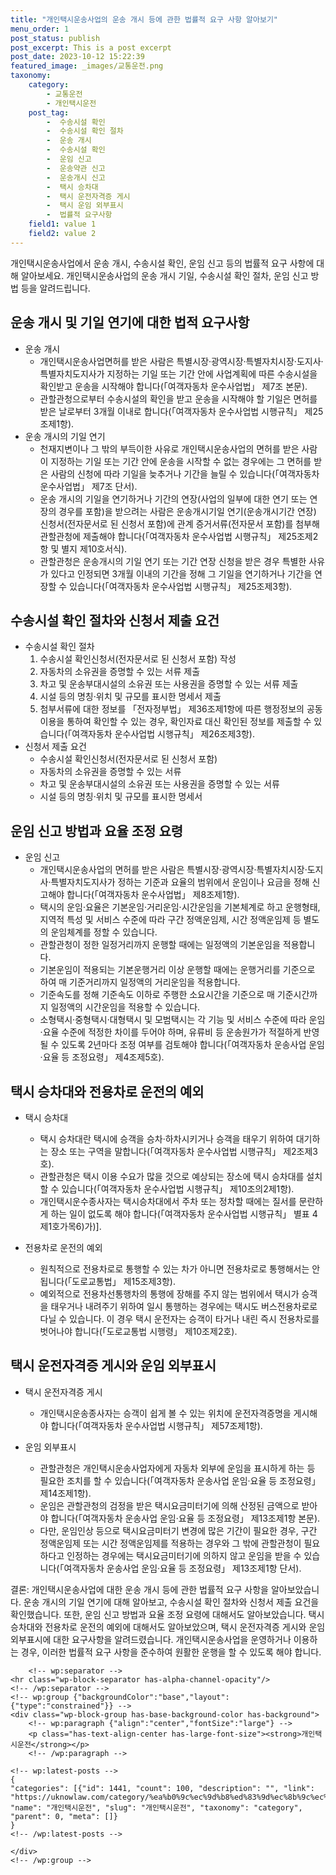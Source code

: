 ```yaml
---
title: "개인택시운송사업의 운송 개시 등에 관한 법률적 요구 사항 알아보기"
menu_order: 1
post_status: publish
post_excerpt: This is a post excerpt
post_date: 2023-10-12 15:22:39
featured_image: _images/교통운전.png
taxonomy:
    category:
        - 교통운전
        - 개인택시운전
    post_tag:
        -  수송시설 확인
        -  수송시설 확인 절차
        -  운송 개시
        -  수송시설 확인
        -  운임 신고
        -  운송약관 신고
        -  운송개시 신고
        -  택시 승차대
        -  택시 운전자격증 게시
        -  택시 운임 외부표시
        -  법률적 요구사항
    field1: value 1
    field2: value 2
---
```



 개인택시운송사업에서 운송 개시, 수송시설 확인, 운임 신고 등의 법률적 요구 사항에 대해 알아보세요. 개인택시운송사업의 운송 개시 기일, 수송시설 확인 절차, 운임 신고 방법 등을 알려드립니다.

## 운송 개시 및 기일 연기에 대한 법적 요구사항

- 운송 개시
   - 개인택시운송사업면허를 받은 사람은 특별시장·광역시장·특별자치시장·도지사·특별자치도지사가 지정하는 기일 또는 기간 안에 사업계획에 따른 수송시설을 확인받고 운송을 시작해야 합니다(「여객자동차 운수사업법」 제7조 본문).
   - 관할관청으로부터 수송시설의 확인을 받고 운송을 시작해야 할 기일은 면허를 받은 날로부터 3개월 이내로 합니다(「여객자동차 운수사업법 시행규칙」 제25조제1항).
- 운송 개시의 기일 연기
   - 천재지변이나 그 밖의 부득이한 사유로 개인택시운송사업의 면허를 받은 사람이 지정하는 기일 또는 기간 안에 운송을 시작할 수 없는 경우에는 그 면허를 받은 사람의 신청에 따라 기일을 늦추거나 기간을 늘릴 수 있습니다(「여객자동차 운수사업법」 제7조 단서).
   - 운송 개시의 기일을 연기하거나 기간의 연장(사업의 일부에 대한 연기 또는 연장의 경우를 포함)을 받으려는 사람은 운송개시기일 연기(운송개시기간 연장) 신청서(전자문서로 된 신청서 포함)에 관계 증거서류(전자문서 포함)를 첨부해 관할관청에 제출해야 합니다(「여객자동차 운수사업법 시행규칙」 제25조제2항 및 별지 제10호서식).
   - 관할관청은 운송개시의 기일 연기 또는 기간 연장 신청을 받은 경우 특별한 사유가 있다고 인정되면 3개월 이내의 기간을 정해 그 기일을 연기하거나 기간을 연장할 수 있습니다(「여객자동차 운수사업법 시행규칙」 제25조제3항).

## 수송시설 확인 절차와 신청서 제출 요건

- 수송시설 확인 절차
   1. 수송시설 확인신청서(전자문서로 된 신청서 포함) 작성
   2. 자동차의 소유권을 증명할 수 있는 서류 제출
   3. 차고 및 운송부대시설의 소유권 또는 사용권을 증명할 수 있는 서류 제출
   4. 시설 등의 명칭·위치 및 규모를 표시한 명세서 제출
   5. 첨부서류에 대한 정보를 「전자정부법」 제36조제1항에 따른 행정정보의 공동이용을 통하여 확인할 수 있는 경우, 확인자료 대신 확인된 정보를 제출할 수 있습니다(「여객자동차 운수사업법 시행규칙」 제26조제3항).
- 신청서 제출 요건
   - 수송시설 확인신청서(전자문서로 된 신청서 포함)
   - 자동차의 소유권을 증명할 수 있는 서류
   - 차고 및 운송부대시설의 소유권 또는 사용권을 증명할 수 있는 서류
   - 시설 등의 명칭·위치 및 규모를 표시한 명세서

## 운임 신고 방법과 요율 조정 요령

- 운임 신고
   - 개인택시운송사업의 면허를 받은 사람은 특별시장·광역시장·특별자치시장·도지사·특별자치도지사가 정하는 기준과 요율의 범위에서 운임이나 요금을 정해 신고해야 합니다(「여객자동차 운수사업법」 제8조제1항).
   - 택시의 운임·요율은 기본운임·거리운임·시간운임을 기본체계로 하고 운행형태, 지역적 특성 및 서비스 수준에 따라 구간 정액운임제, 시간 정액운임제 등 별도의 운임체계를 정할 수 있습니다.
   - 관할관청이 정한 일정거리까지 운행할 때에는 일정액의 기본운임을 적용합니다.
   - 기본운임이 적용되는 기본운행거리 이상 운행할 때에는 운행거리를 기준으로 하여 매 기준거리까지 일정액의 거리운임을 적용합니다.
   - 기준속도를 정해 기준속도 이하로 주행한 소요시간을 기준으로 매 기준시간까지 일정액의 시간운임을 적용할 수 있습니다.
   - 소형택시·중형택시·대형택시 및 모범택시는 각 기능 및 서비스 수준에 따라 운임·요율 수준에 적정한 차이를 두어야 하며, 유류비 등 운송원가가 적절하게 반영될 수 있도록 2년마다 조정 여부를 검토해야 합니다(「여객자동차 운송사업 운임·요율 등 조정요령」 제4조제5호).

## 택시 승차대와 전용차로 운전의 예외

- 택시 승차대
   - 택시 승차대란 택시에 승객을 승차·하차시키거나 승객을 태우기 위하여 대기하는 장소 또는 구역을 말합니다(「여객자동차 운수사업법 시행규칙」 제2조제3호).
   - 관할관청은 택시 이용 수요가 많을 것으로 예상되는 장소에 택시 승차대를 설치할 수 있습니다(「여객자동차 운수사업법 시행규칙」 제10조의2제1항).
   - 개인택시운수종사자는 택시승차대에서 주차 또는 정차할 때에는 질서를 문란하게 하는 일이 없도록 해야 합니다(「여객자동차 운수사업법 시행규칙」 별표 4제1호가목6)가)].

- 전용차로 운전의 예외
   - 원칙적으로 전용차로로 통행할 수 있는 차가 아니면 전용차로로 통행해서는 안 됩니다(「도로교통법」 제15조제3항).
   - 예외적으로 전용차선통행차의 통행에 장해를 주지 않는 범위에서 택시가 승객을 태우거나 내려주기 위하여 일시 통행하는 경우에는 택시도 버스전용차로로 다닐 수 있습니다. 이 경우 택시 운전자는 승객이 타거나 내린 즉시 전용차로를 벗어나야 합니다(「도로교통법 시행령」 제10조제2호).

## 택시 운전자격증 게시와 운임 외부표시

- 택시 운전자격증 게시
   - 개인택시운송종사자는 승객이 쉽게 볼 수 있는 위치에 운전자격증명을 게시해야 합니다(「여객자동차 운수사업법 시행규칙」 제57조제1항).

- 운임 외부표시
   - 관할관청은 개인택시운송사업자에게 자동차 외부에 운임을 표시하게 하는 등 필요한 조치를 할 수 있습니다(「여객자동차 운송사업 운임·요율 등 조정요령」 제14조제1항).
   - 운임은 관할관청의 검정을 받은 택시요금미터기에 의해 산정된 금액으로 받아야 합니다(「여객자동차 운송사업 운임·요율 등 조정요령」 제13조제1항 본문).
   - 다만, 운임인상 등으로 택시요금미터기 변경에 많은 기간이 필요한 경우, 구간 정액운임제 또는 시간 정액운임제를 적용하는 경우와 그 밖에 관할관청이 필요하다고 인정하는 경우에는 택시요금미터기에 의하지 않고 운임을 받을 수 있습니다(「여객자동차 운송사업 운임·요율 등 조정요령」 제13조제1항 단서).

결론: 개인택시운송사업에 대한 운송 개시 등에 관한 법률적 요구 사항을 알아보았습니다. 운송 개시의 기일 연기에 대해 알아보고, 수송시설 확인 절차와 신청서 제출 요건을 확인했습니다. 또한, 운임 신고 방법과 요율 조정 요령에 대해서도 알아보았습니다. 택시 승차대와 전용차로 운전의 예외에 대해서도 알아보았으며, 택시 운전자격증 게시와 운임 외부표시에 대한 요구사항을 알려드렸습니다. 개인택시운송사업을 운영하거나 이용하는 경우, 이러한 법률적 요구 사항을 준수하여 원활한 운행을 할 수 있도록 해야 합니다.


        <!-- wp:separator -->
    <hr class="wp-block-separator has-alpha-channel-opacity"/>
    <!-- /wp:separator -->
    <!-- wp:group {"backgroundColor":"base","layout":{"type":"constrained"}} -->
    <div class="wp-block-group has-base-background-color has-background">
        <!-- wp:paragraph {"align":"center","fontSize":"large"} -->
        <p class="has-text-align-center has-large-font-size"><strong>개인택시운전</strong></p>
        <!-- /wp:paragraph -->
        
    <!-- wp:latest-posts -->
    {
    "categories": [{"id": 1441, "count": 100, "description": "", "link": "https://uknowlaw.com/category/%ea%b0%9c%ec%9d%b8%ed%83%9d%ec%8b%9c%ec%9a%b4%ec%a0%84/", "name": "개인택시운전", "slug": "개인택시운전", "taxonomy": "category", "parent": 0, "meta": []}
    }
    <!-- /wp:latest-posts -->
    
    </div>
    <!-- /wp:group -->
    